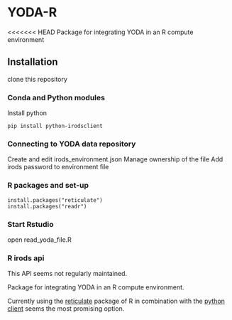 # YODA-R

<<<<<<< HEAD
Package for integrating YODA in an R compute environment

## Installation
clone this repository

### Conda and Python modules
Install python

```pip install python-irodsclient```


### Connecting to YODA data repository
Create and edit irods_environment.json
Manage ownership of the file
Add irods password to environment file


### R packages and set-up
```install.packages("reticulate")```  
```install.packages("readr")```

### Start Rstudio
open read_yoda_file.R





### R irods api 
This API seems not regularly maintained.


Package for integrating YODA in an R compute environment.

Currently using the [reticulate](https://rstudio.github.io/reticulate/) package of R in combination with the [python client](https://github.com/irods/python-irodsclient) seems the most promising option.

